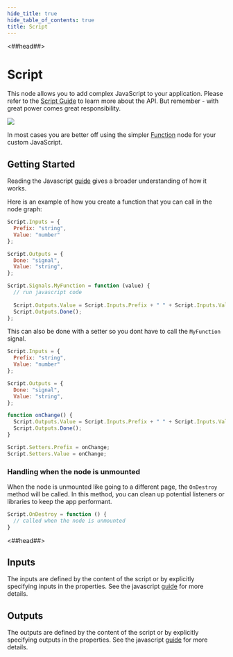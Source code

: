 ```yaml
---
hide_title: true
hide_table_of_contents: true
title: Script
---
```


<##head##>

# Script

This node allows you to add complex JavaScript to your application.
Please refer to the [Script Guide](/docs/guides/business-logic/javascript) to learn more about the API.
But remember - with great power comes great responsibility.

<div className="ndl-image-with-background l">

![](/nodes/javascript/script/script.png)

</div>

In most cases you are better off using the simpler <span className="ndl-node">[Function](/nodes/javascript/function)</span> node for your custom JavaScript.

## Getting Started

Reading the Javascript [guide](/docs/guides/business-logic/javascript) gives a broader understanding of how it works.

Here is an example of how you create a function that you can call in the node graph:

```js
Script.Inputs = {
  Prefix: "string",
  Value: "number"
};

Script.Outputs = {
  Done: "signal",
  Value: "string",
};

Script.Signals.MyFunction = function (value) {
  // run javascript code
  
  Script.Outputs.Value = Script.Inputs.Prefix + " " + Script.Inputs.Value;
  Script.Outputs.Done();
};
```

This can also be done with a setter so you dont have to call the `MyFunction` signal.

```js
Script.Inputs = {
  Prefix: "string",
  Value: "number"
};

Script.Outputs = {
  Done: "signal",
  Value: "string",
};

function onChange() {
  Script.Outputs.Value = Script.Inputs.Prefix + " " + Script.Inputs.Value;
  Script.Outputs.Done();
}

Script.Setters.Prefix = onChange;
Script.Setters.Value = onChange;
```

### Handling when the node is unmounted

When the node is unmounted like going to a different page, the `OnDestroy` method will be called.
In this method, you can clean up potential listeners or libraries to keep the app performant.

```js
Script.OnDestroy = function () {
  // called when the node is unmounted
}
```

<##head##>

## Inputs

The inputs are defined by the content of the script or by explicitly specifying inputs in the properties.
See the javascript [guide](/docs/guides/business-logic/javascript) for more details.

## Outputs

The outputs are defined by the content of the script or by explicitly specifying outputs in the properties.
See the javascript [guide](/docs/guides/business-logic/javascript) for more details.

